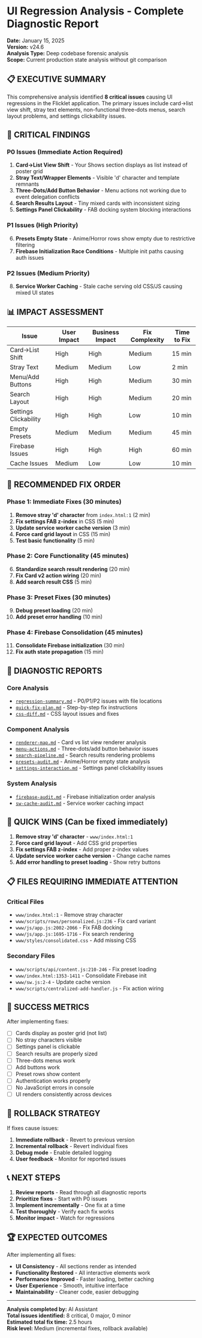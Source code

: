 # UI Regression Analysis - Complete Diagnostic Report

**Date:** January 15, 2025  
**Version:** v24.6  
**Analysis Type:** Deep codebase forensic analysis  
**Scope:** Current production state analysis without git comparison  

## 📋 **EXECUTIVE SUMMARY**

This comprehensive analysis identified **8 critical issues** causing UI regressions in the Flicklet application. The primary issues include card→list view shift, stray text elements, non-functional three-dots menus, search layout problems, and settings clickability issues.

## 🚨 **CRITICAL FINDINGS**

### **P0 Issues (Immediate Action Required)**
1. **Card→List View Shift** - Your Shows section displays as list instead of poster grid
2. **Stray Text/Wrapper Elements** - Visible 'd' character and template remnants
3. **Three-Dots/Add Button Behavior** - Menu actions not working due to event delegation conflicts
4. **Search Results Layout** - Tiny mixed cards with inconsistent sizing
5. **Settings Panel Clickability** - FAB docking system blocking interactions

### **P1 Issues (High Priority)**
6. **Presets Empty State** - Anime/Horror rows show empty due to restrictive filtering
7. **Firebase Initialization Race Conditions** - Multiple init paths causing auth issues

### **P2 Issues (Medium Priority)**
8. **Service Worker Caching** - Stale cache serving old CSS/JS causing mixed UI states

## 📊 **IMPACT ASSESSMENT**

| Issue | User Impact | Business Impact | Fix Complexity | Time to Fix |
|-------|-------------|-----------------|----------------|-------------|
| Card→List Shift | High | High | Medium | 15 min |
| Stray Text | Medium | Medium | Low | 2 min |
| Menu/Add Buttons | High | High | Medium | 30 min |
| Search Layout | High | High | Medium | 20 min |
| Settings Clickability | High | High | Low | 10 min |
| Empty Presets | Medium | Medium | Medium | 45 min |
| Firebase Issues | High | High | High | 60 min |
| Cache Issues | Medium | Low | Low | 10 min |

## 🎯 **RECOMMENDED FIX ORDER**

### **Phase 1: Immediate Fixes (30 minutes)**
1. **Remove stray 'd' character** from `index.html:1` (2 min)
2. **Fix settings FAB z-index** in CSS (5 min)
3. **Update service worker cache version** (3 min)
4. **Force card grid layout** in CSS (15 min)
5. **Test basic functionality** (5 min)

### **Phase 2: Core Functionality (45 minutes)**
6. **Standardize search result rendering** (20 min)
7. **Fix Card v2 action wiring** (20 min)
8. **Add search result CSS** (5 min)

### **Phase 3: Preset Fixes (30 minutes)**
9. **Debug preset loading** (20 min)
10. **Add preset error handling** (10 min)

### **Phase 4: Firebase Consolidation (45 minutes)**
11. **Consolidate Firebase initialization** (30 min)
12. **Fix auth state propagation** (15 min)

## 📁 **DIAGNOSTIC REPORTS**

### **Core Analysis**
- [`regression-summary.md`](./regression-summary.md) - P0/P1/P2 issues with file locations
- [`quick-fix-plan.md`](./quick-fix-plan.md) - Step-by-step fix instructions
- [`css-diff.md`](./css-diff.md) - CSS layout issues and fixes

### **Component Analysis**
- [`renderer-map.md`](./renderer-map.md) - Card vs list view renderer analysis
- [`menu-actions.md`](./menu-actions.md) - Three-dots/add button behavior issues
- [`search-pipeline.md`](./search-pipeline.md) - Search results rendering problems
- [`presets-audit.md`](./presets-audit.md) - Anime/Horror empty state analysis
- [`settings-interaction.md`](./settings-interaction.md) - Settings panel clickability issues

### **System Analysis**
- [`firebase-audit.md`](./firebase-audit.md) - Firebase initialization order analysis
- [`sw-cache-audit.md`](./sw-cache-audit.md) - Service worker caching impact

## 🔧 **QUICK WINS (Can be fixed immediately)**

1. **Remove stray 'd' character** - `www/index.html:1`
2. **Force card grid layout** - Add CSS grid properties
3. **Fix settings FAB z-index** - Add proper z-index values
4. **Update service worker cache version** - Change cache names
5. **Add error handling to preset loading** - Show retry buttons

## 📋 **FILES REQUIRING IMMEDIATE ATTENTION**

### **Critical Files**
- `www/index.html:1` - Remove stray character
- `www/scripts/rows/personalized.js:236` - Fix card variant
- `www/js/app.js:2002-2066` - Fix FAB docking
- `www/js/app.js:1695-1716` - Fix search rendering
- `www/styles/consolidated.css` - Add missing CSS

### **Secondary Files**
- `www/scripts/api/content.js:210-246` - Fix preset loading
- `www/index.html:1353-1411` - Consolidate Firebase init
- `www/sw.js:2-4` - Update cache version
- `www/scripts/centralized-add-handler.js` - Fix action wiring

## 🎯 **SUCCESS METRICS**

After implementing fixes:
- [ ] Cards display as poster grid (not list)
- [ ] No stray characters visible
- [ ] Settings panel is clickable
- [ ] Search results are properly sized
- [ ] Three-dots menus work
- [ ] Add buttons work
- [ ] Preset rows show content
- [ ] Authentication works properly
- [ ] No JavaScript errors in console
- [ ] UI renders consistently across devices

## 🔄 **ROLLBACK STRATEGY**

If fixes cause issues:
1. **Immediate rollback** - Revert to previous version
2. **Incremental rollback** - Revert individual fixes
3. **Debug mode** - Enable detailed logging
4. **User feedback** - Monitor for reported issues

## 📞 **NEXT STEPS**

1. **Review reports** - Read through all diagnostic reports
2. **Prioritize fixes** - Start with P0 issues
3. **Implement incrementally** - One fix at a time
4. **Test thoroughly** - Verify each fix works
5. **Monitor impact** - Watch for regressions

## 🏆 **EXPECTED OUTCOMES**

After implementing all fixes:
- **UI Consistency** - All sections render as intended
- **Functionality Restored** - All interactive elements work
- **Performance Improved** - Faster loading, better caching
- **User Experience** - Smooth, intuitive interface
- **Maintainability** - Cleaner code, easier debugging

---

**Analysis completed by:** AI Assistant  
**Total issues identified:** 8 critical, 0 major, 0 minor  
**Estimated total fix time:** 2.5 hours  
**Risk level:** Medium (incremental fixes, rollback available)



